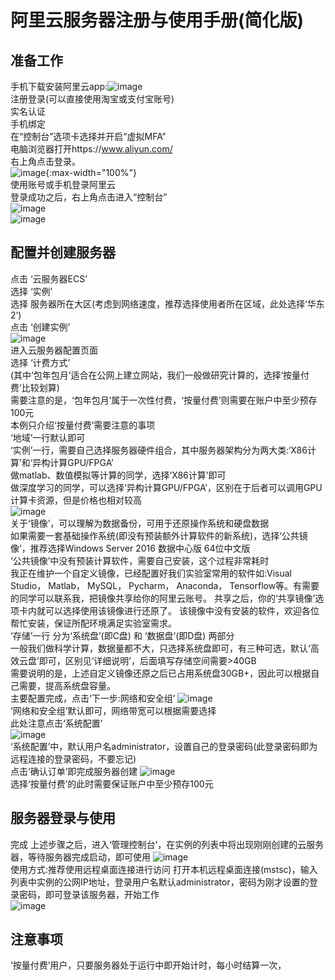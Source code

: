 # 阿里云服务器注册与使用手册(简化版)
## 准备工作
手机下载安装阿里云app:![image](images/1.jpg)  
注册登录(可以直接使用淘宝或支付宝账号)  
实名认证  
手机绑定  
在“控制台”选项卡选择并开启“虚拟MFA”  
电脑浏览器打开https://www.aliyun.com/  
右上角点击登录。  
![image](images/2.png){:max-width="100%"}  
使用账号或手机登录阿里云  
登录成功之后，右上角点击进入“控制台”  
![image](images/3.png)  
![image](images/4.png)  

## 配置并创建服务器
点击 ‘云服务器ECS’  
选择 ‘实例’  
选择 服务器所在大区(考虑到网络速度，推荐选择使用者所在区域，此处选择‘华东2’)  
点击 ‘创建实例’  
![image](images/5.png)  
进入云服务器配置页面  
选择 ‘计费方式’  
(其中‘包年包月’适合在公网上建立网站，我们一般做研究计算的，选择‘按量付费’比较划算)  
需要注意的是，‘包年包月’属于一次性付费，‘按量付费’则需要在账户中至少预存100元  
本例只介绍‘按量付费’需要注意的事项  
‘地域’一行默认即可  
‘实例’一行，需要自己选择服务器硬件组合，其中服务器架构分为两大类:‘X86计算’和‘异构计算GPU/FPGA’  
做matlab、数值模拟等计算的同学，选择‘X86计算’即可  
做深度学习的同学，可以选择‘异构计算GPU/FPGA’，区别在于后者可以调用GPU计算卡资源，但是价格也相对较高  
![image](images/6.png)   
关于‘镜像’，可以理解为数据备份，可用于还原操作系统和硬盘数据  
如果需要一套基础操作系统(即没有预装额外计算软件的新系统)，选择‘公共镜像’，推荐选择Windows Server 2016 数据中心版 64位中文版  
‘公共镜像’中没有预装计算软件，需要自己安装，这个过程非常耗时  
我正在维护一个自定义镜像，已经配置好我们实验室常用的软件如:Visual Studio， Matlab， MySQL， Pycharm， Anaconda， Tensorflow等。有需要的同学可以联系我，把镜像共享给你的阿里云账号。 共享之后，你的‘共享镜像’选项卡内就可以选择使用该镜像进行还原了。 该镜像中没有安装的软件，欢迎各位帮忙安装，保证所配环境满足实验室需求。  
‘存储’一行 分为‘系统盘’(即C盘) 和 ‘数据盘’(即D盘) 两部分  
一般我们做科学计算，数据量都不大，只选择系统盘即可，有三种可选，默认‘高效云盘’即可，区别见‘详细说明’，后面填写存储空间需要>40GB  
需要说明的是，上述自定义镜像还原之后已占用系统盘30GB+，因此可以根据自己需要，提高系统盘容量。  
主要配置完成，点击‘下一步:网络和安全组’
![image](images/7.png)  
‘网络和安全组’默认即可，网络带宽可以根据需要选择  
此处注意点击‘系统配置’  
![image](images/8.png)  
‘系统配置’中，默认用户名administrator，设置自己的登录密码(此登录密码即为远程连接的登录密码，不要忘记)  
点击‘确认订单’即完成服务器创建 
![image](images/9.png)  
选择‘按量付费’的此时需要保证账户中至少预存100元  

## 服务器登录与使用
完成 上述步骤之后，进入‘管理控制台’，在实例的列表中将出现刚刚创建的云服务器，等待服务器完成启动，即可使用
![image](images/10.png)  
使用方式:推荐使用远程桌面连接进行访问
打开本机远程桌面连接(mstsc)，输入列表中实例的公网IP地址，登录用户名默认administrator，密码为刚才设置的登录密码，即可登录该服务器，开始工作  
![image](images/11.png)  

## 注意事项
‘按量付费’用户，只要服务器处于运行中即开始计时，每小时结算一次，

